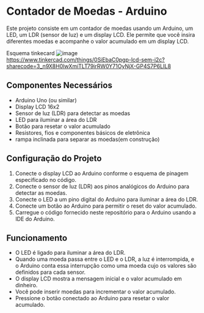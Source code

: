 # Contador de Moedas - Arduino

Este projeto consiste em um contador de moedas usando um Arduino, um LED, um LDR (sensor de luz) e um display LCD. Ele permite que você insira diferentes moedas e acompanhe o valor acumulado em um display LCD.

Esquema tinkecard
![image](https://github.com/IEEE-RAS/COFRINHO/assets/97792380/7fa1c818-b04e-42d5-9ad8-96a25e6b1507)
https://www.tinkercad.com/things/0SiEbaC0pgp-lcd-sem-i2c?sharecode=3_n9X8H0lwXmiTLT79irRW0Y71OyNjX-GP4S7P6LIL8

## Componentes Necessários

- Arduino Uno (ou similar)
- Display LCD 16x2
- Sensor de luz (LDR) para detectar as moedas
- LED para iluminar a área do LDR
- Botão para resetar o valor acumulado
- Resistores, fios e componentes básicos de eletrônica
- rampa inclinada para separar as moedas(em construção)

## Configuração do Projeto

1. Conecte o display LCD ao Arduino conforme o esquema de pinagem especificado no código.
2. Conecte o sensor de luz (LDR) aos pinos analógicos do Arduino para detectar as moedas.
3. Conecte o LED a um pino digital do Arduino para iluminar a área do LDR.
4. Conecte um botão ao Arduino para permitir o reset do valor acumulado.
5. Carregue o código fornecido neste repositório para o Arduino usando a IDE do Arduino.

## Funcionamento

- O LED é ligado para iluminar a área do LDR.
- Quando uma moeda passa entre o LED e o LDR, a luz é interrompida, e o Arduino conta essa interrupção como uma moeda cujo os valores são definidos para cada sensor.
- O display LCD mostra a mensagem inicial e o valor acumulado em dinheiro.
- Você pode inserir moedas para incrementar o valor acumulado.
- Pressione o botão conectado ao Arduino para resetar o valor acumulado.


